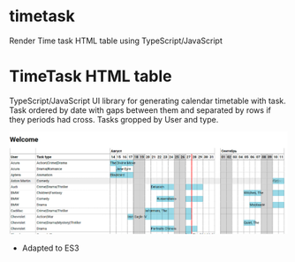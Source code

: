 # timetask
Render Time task HTML table using TypeScript/JavaScript

# TimeTask HTML table
TypeScript/JavaScript UI library for generating calendar timetable with task. Task ordered by date with gaps between them and separated by rows if they periods had cross. Tasks gropped by User and type.

![Calendar](timetask.png)

* Adapted to ES3
